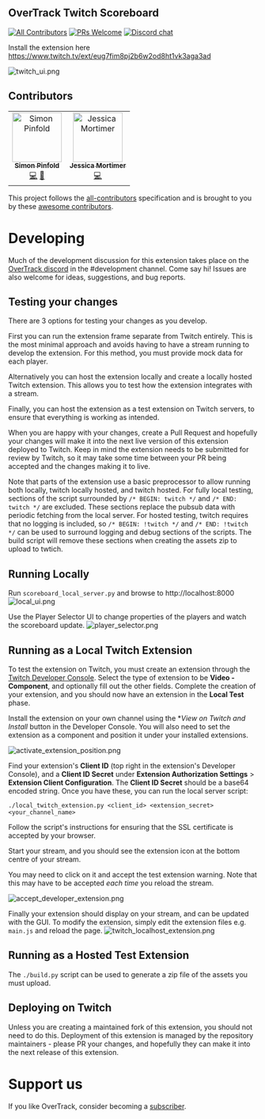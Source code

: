 OverTrack Twitch Scoreboard
---

[![All Contributors](https://img.shields.io/badge/all_contributors-2-orange.svg?style=flat-square)](#contributors)
[![PRs Welcome](https://img.shields.io/badge/PRs-welcome-brightgreen.svg?style=flat-square)](http://makeapullrequest.com)
[![Discord chat](https://img.shields.io/badge/chat-on_discord-008080.svg?style=flat-square)](https://discord.gg/JywstAB)

Install the extension here
https://www.twitch.tv/ext/eug7fim8pj2b6w2od8ht1vk3aga3ad

![twitch_ui.png](https://raw.githubusercontent.com/overtrack-gg/overtrack-twitch-extension/readme-images/twitch_ui.png)

## Contributors
<!-- ALL-CONTRIBUTORS-LIST:START - Do not remove or modify this section -->
<!-- prettier-ignore -->
<table><tr><td align="center"><a href="https://github.com/synap5e"><img src="https://avatars0.githubusercontent.com/u/2515062?v=4" width="100px;" alt="Simon Pinfold"/><br /><sub><b>Simon Pinfold</b></sub></a><br /><a href="https://github.com/overtrack-gg/overtrack-twitch-extension/commits?author=synap5e" title="Code">💻</a> <a href="#design-synap5e" title="Design">🎨</a></td><td align="center"><a href="https://github.com/jess-sio"><img src="https://avatars3.githubusercontent.com/u/3945148?v=4" width="100px;" alt="Jessica Mortimer"/><br /><sub><b>Jessica Mortimer</b></sub></a><br /><a href="https://github.com/overtrack-gg/overtrack-twitch-extension/commits?author=jess-sio" title="Code">💻</a></td></tr></table>

<!-- ALL-CONTRIBUTORS-LIST:END -->

This project follows the [all-contributors](https://github.com/all-contributors/all-contributors) specification and is 
brought to you by these [awesome contributors](./CONTRIBUTORS.md).

# Developing

Much of the development discussion for this extension takes place on the [OverTrack discord](https://discord.gg/JywstAB) in the #development channel.
Come say hi!
Issues are also welcome for ideas, suggestions, and bug reports.

## Testing your changes
There are 3 options for testing your changes as you develop.

First you can run the extension frame separate from Twitch entirely. 
This is the most minimal approach and avoids having to have a stream running to develop the extension.
For this method, you must provide mock data for each player.

Alternatively you can host the extension locally and create a locally hosted Twitch extension.
This allows you to test how the extension integrates with a stream.

Finally, you can host the extension as a test extension on Twitch servers, to ensure that everything is working as intended.

When you are happy with your changes, create a Pull Request and hopefully your changes will make it into the next 
live version of this extension deployed to Twitch. Keep in mind the extension needs to be submitted for review by
Twitch, so it may take some time between your PR being accepted and the changes making it to live.

Note that parts of the extension use a basic preprocessor to allow running both locally, twitch locally hosted, and twitch hosted.
For fully local testing, sections of the script surrounded by
`/* BEGIN: twitch */` and `/* END: twitch */` are excluded. These sections replace the pubsub data with periodic fetching from the local server.
For hosted testing, twitch requires that no logging is included, so `/* BEGIN: !twitch */` and `/* END: !twitch */` can be used to surround 
logging and debug sections of the scripts. The build script will remove these sections when creating the assets zip to upload to twtich.

## Running Locally

Run `scoreboard_local_server.py` and browse to http://localhost:8000
![local_ui.png](https://raw.githubusercontent.com/overtrack-gg/overtrack-twitch-extension/readme-images/local_ui.png)

Use the Player Selector UI to change properties of the players and watch the scoreboard update.
![player_selector.png](https://raw.githubusercontent.com/overtrack-gg/overtrack-twitch-extension/readme-images/player_selector.png)


## Running as a Local Twitch Extension

To test the extension on Twitch, you must create an extension through the [Twitch Developer Console](https://dev.twitch.tv/console).
Select the type of extension to be **Video - Component**, and optionally fill out the other fields. 
Complete the creation of your extension, and you should now have an extension in the **Local Test** phase.

Install the extension on your own channel using the **View on Twitch and Install* button in the Developer Console.
You will also need to set the extension as a component and position it under your installed extensions.

![activate_extension_position.png](https://raw.githubusercontent.com/overtrack-gg/overtrack-twitch-extension/readme-images/activate_extension_position.png)

Find your extension's **Client ID** (top right in the extension's Developer Console), 
and a **Client ID Secret** under **Extension Authorization Settings** > **Extension Client Configuration**.
The **Client ID Secret** should be a base64 encoded string.
Once you have these, you can run the local server script:

`./local_twitch_extension.py <client_id> <extension_secret> <your_channel_name>` 

Follow the script's instructions for ensuring that the SSL certificate is accepted by your browser.

Start your stream, and you should see the extension icon at the bottom centre of your stream.

You may need to click on it and accept the test extension warning.
Note that this may have to be accepted *each time* you reload the stream.

![accept_developer_extension.png](https://raw.githubusercontent.com/overtrack-gg/overtrack-twitch-extension/readme-images/accept_developer_extension.png)


Finally your extension should display on your stream, and can be updated with the GUI. To modify the extension, simply edit the extension files
e.g. `main.js` and reload the page.
![twitch_localhost_extension.png](https://raw.githubusercontent.com/overtrack-gg/overtrack-twitch-extension/readme-images/twitch_localhost_extension.png)

## Running as a Hosted Test Extension

The `./build.py` script can be used to generate a zip file of the assets you must upload. 

## Deploying on Twitch

Unless you are creating a maintained fork of this extension, you should not need to do this.
Deployment of this extension is managed by the repository maintainers - please PR your changes, and hopefully they can make it into the next release of this extension.

# Support us

If you like OverTrack, consider becoming a [subscriber](https://overtrack.gg/subscribe). 
